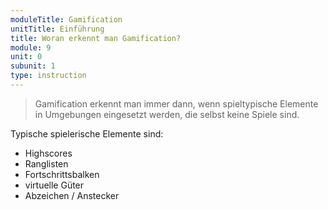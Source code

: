 ```yaml
---
moduleTitle: Gamification
unitTitle: Einführung
title: Woran erkennt man Gamification?
module: 9
unit: 0
subunit: 1
type: instruction
---
```


> Gamification erkennt man immer dann, wenn spieltypische Elemente in Umgebungen eingesetzt werden, die selbst keine Spiele sind. 

Typische spielerische Elemente sind:

* Highscores
* Ranglisten
* Fortschrittsbalken
* virtuelle Güter
* Abzeichen / Anstecker


<!-- !Hier Video Khanacademy einfügen. 

!Hier Video https://www.elucidat.com/showcase/#interactive-christmas-quiz einfügen.  -->